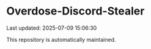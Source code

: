 # Overdose-Discord-Stealer

Last updated: 2025-07-09 15:06:30

This repository is automatically maintained.
